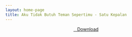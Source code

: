 ```yaml
---
layout: home-page
title: Aku Tidak Butuh Teman Sepertimu - Satu Kepalan
---
```


<center>
<a href="https://drive.google.com/uc?authuser=0&id=1f5_kE5CWfWhu0oj33nfUxreFAI1aVIRt&export=download" ><i class="fa fa-caret-down" aria-hidden="true"></i>&nbsp; &nbsp;Download</a>
</center>
